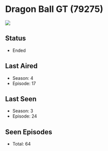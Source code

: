 # Dragon Ball GT (79275)

<img src="https://dg31sz3gwrwan.cloudfront.net/poster/79275/834041-0-optimized.jpg" />

## Status
* Ended
## Last Aired
* Season: 4
* Episode: 17
## Last Seen
* Season: 3
* Episode: 24
## Seen Episodes
* Total: 64
